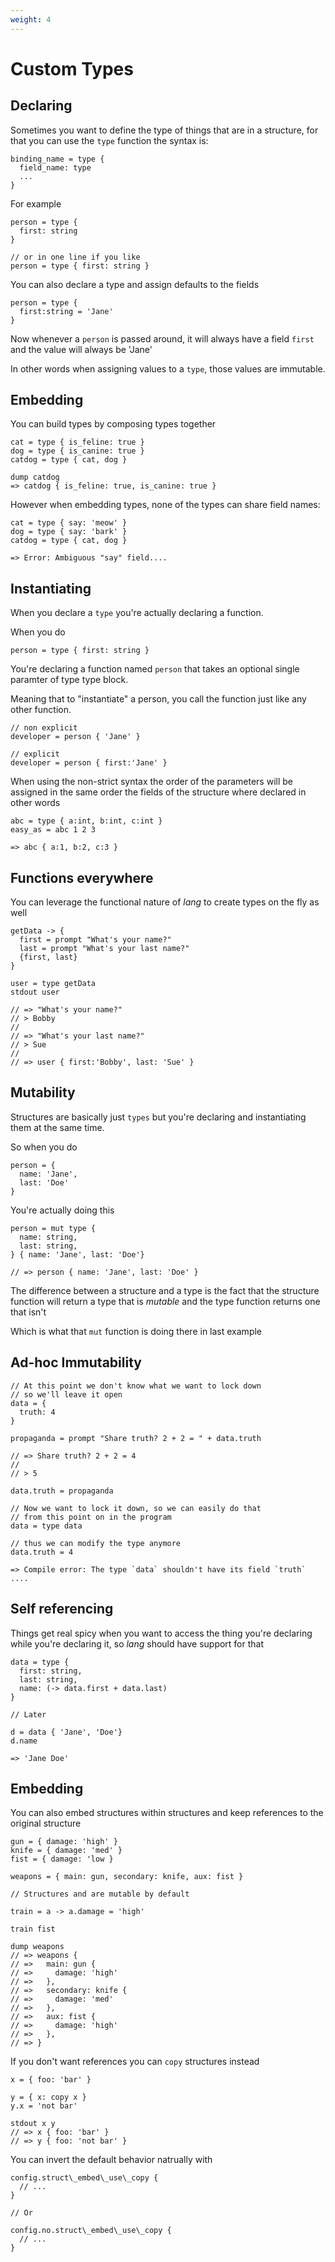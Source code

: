 ```yaml
---
weight: 4
---
```


# Custom Types


## Declaring

Sometimes you want to define the type of things that are in a structure, for
that you can use the `type` function the syntax is:

```
binding_name = type {
  field_name: type
  ...
}
```

For example 
```
person = type {
  first: string
}

// or in one line if you like
person = type { first: string }
```

You can also declare a type and assign defaults to the fields

```
person = type {
  first:string = 'Jane'
}
```

Now whenever a `person` is passed around, it will always have a field `first`
and the value will always be 'Jane'

In other words when assigning values to a `type`, those values are immutable.

## Embedding

You can build types by composing types together

```
cat = type { is_feline: true }
dog = type { is_canine: true }
catdog = type { cat, dog }

dump catdog
=> catdog { is_feline: true, is_canine: true }
```

However when embedding types, none of the types can share field names:

```
cat = type { say: 'meow' }
dog = type { say: 'bark' }
catdog = type { cat, dog }

=> Error: Ambiguous "say" field....
```

## Instantiating

When you declare a `type` you're actually declaring a function.

When you do

```
person = type { first: string }
```

You're declaring a function named `person` that takes an optional single
paramter of type <a>type block</a>.

Meaning that to "instantiate" a person, you call the function just like any
other function.

```
// non explicit
developer = person { 'Jane' }

// explicit
developer = person { first:'Jane' }
```

When using the non-strict syntax the order of the parameters will be assigned in
the same order the fields of the structure where declared in other words

```
abc = type { a:int, b:int, c:int }
easy_as = abc 1 2 3

=> abc { a:1, b:2, c:3 }
```

## Functions everywhere

You can leverage the functional nature of _lang_ to create types on the fly as
well

```
getData -> {
  first = prompt "What's your name?"
  last = prompt "What's your last name?"
  {first, last}
}

user = type getData
stdout user

// => "What's your name?"
// > Bobby
//
// => "What's your last name?"
// > Sue
//
// => user { first:'Bobby', last: 'Sue' }
```

## Mutability

Structures are basically just `types` but you're declaring and instantiating
them at the same time. 

So when you do 

```
person = {
  name: 'Jane',
  last: 'Doe'
}
```

You're actually doing this

```
person = mut type {
  name: string,
  last: string,
} { name: 'Jane', last: 'Doe'}

// => person { name: 'Jane', last: 'Doe' }
```

The difference between a structure and a type is the fact that the
structure function will return a type that is _mutable_ and the type function
returns one that isn't

Which is what that `mut` function is doing there in last example

## Ad-hoc Immutability

```
// At this point we don't know what we want to lock down
// so we'll leave it open
data = { 
  truth: 4
}

propaganda = prompt "Share truth? 2 + 2 = " + data.truth

// => Share truth? 2 + 2 = 4
//
// > 5

data.truth = propaganda

// Now we want to lock it down, so we can easily do that
// from this point on in the program
data = type data

// thus we can modify the type anymore
data.truth = 4

=> Compile error: The type `data` shouldn't have its field `truth` ....
```

## Self referencing

Things get real spicy when you want to access the thing you're declaring while
you're declaring it, so _lang_ should have support for that

```
data = type { 
  first: string,
  last: string,
  name: (-> data.first + data.last)
}

// Later

d = data { 'Jane', 'Doe'}
d.name

=> 'Jane Doe'
```

## Embedding

You can also embed structures within structures and keep references to the
original structure

```
gun = { damage: 'high' }
knife = { damage: 'med' }
fist = { damage: 'low }

weapons = { main: gun, secondary: knife, aux: fist }

// Structures and are mutable by default

train = a -> a.damage = 'high'

train fist

dump weapons
// => weapons {
// =>   main: gun {
// =>     damage: 'high'
// =>   },
// =>   secondary: knife {
// =>     damage: 'med'
// =>   },
// =>   aux: fist {
// =>     damage: 'high'
// =>   },
// => }
```

If you don't want references you can `copy` structures instead

```
x = { foo: 'bar' }

y = { x: copy x }
y.x = 'not bar'

stdout x y
// => x { foo: 'bar' }
// => y { foo: 'not bar' }
```

You can invert the default behavior natrually with 

```
config.struct\_embed\_use\_copy {
  // ...
}

// Or

config.no.struct\_embed\_use\_copy {
  // ...
}
```
